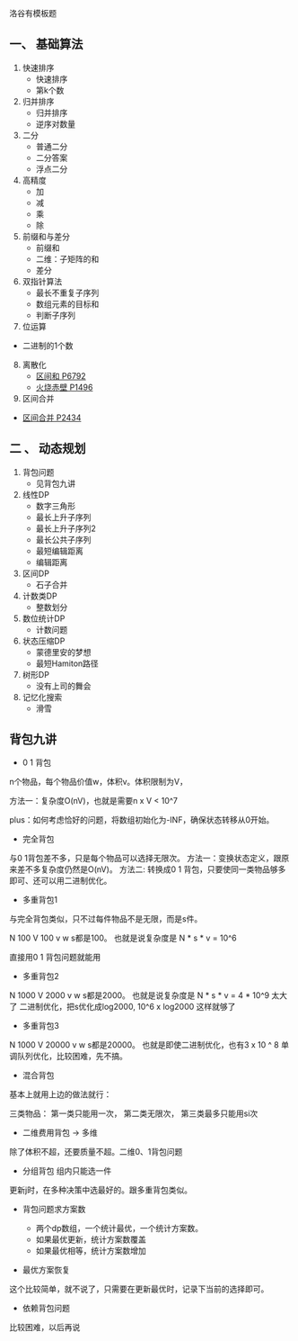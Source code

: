 洛谷有模板题
## 一、 基础算法
1. 快速排序
   * 快速排序
   * 第k个数
2. 归并排序
   * 归并排序
   * 逆序对数量
3. 二分
   * 普通二分
   * 二分答案
   * 浮点二分
4. 高精度
   * 加
   * 减
   * 乘
   * 除
5. 前缀和与差分
   * 前缀和
   * 二维：子矩阵的和
   * 差分
6. 双指针算法
   * 最长不重复子序列
   * 数组元素的目标和
   * 判断子序列
7. 位运算
  * 二进制的1个数
8. 离散化
   * [区间和 P6792](https://www.luogu.com.cn/problem/P6792)
   * [火烧赤壁 P1496](https://www.luogu.com.cn/problem/P1496)
9. 区间合并
  * [区间合并 P2434](https://www.luogu.com.cn/problem/P2434)

## 二 、 动态规划
1. 背包问题
   * 见背包九讲
2. 线性DP
   * 数字三角形
   * 最长上升子序列
   * 最长上升子序列2
   * 最长公共子序列
   * 最短编辑距离
   * 编辑距离
3. 区间DP
   *  石子合并
4. 计数类DP
   * 整数划分
5. 数位统计DP
   * 计数问题
6. 状态压缩DP
   * 蒙德里安的梦想
   * 最短Hamiton路径
7. 树形DP
   * 没有上司的舞会
8. 记忆化搜索
   * 滑雪

## 背包九讲
* 0 1 背包

n个物品，每个物品价值w，体积v。体积限制为V，

方法一：复杂度O(nV)，也就是需要n x V < 10^7

plus：如何考虑恰好的问题，将数组初始化为-INF，确保状态转移从0开始。

* 完全背包

与0 1背包差不多，只是每个物品可以选择无限次。
方法一：变换状态定义，跟原来差不多复杂度仍然是O(nV)。
方法二: 转换成0 1 背包，只要使同一类物品够多即可、还可以用二进制优化。

* 多重背包1

与完全背包类似，只不过每件物品不是无限，而是s件。

N 100 V 100 v w s都是100。 也就是说复杂度是 N * s * v = 10^6

直接用0 1 背包问题就能用

* 多重背包2
  
N 1000 V 2000 v w s都是2000。 也就是说复杂度是 N * s * v = 4 * 10^9 太大了
二进制优化，把s优化成log2000, 10^6 x log2000 这样就够了
* 多重背包3
  
N 1000 V 20000 v w s都是20000。 也就是即使二进制优化，也有3 x 10 ^ 8
单调队列优化，比较困难，先不搞。

* 混合背包

基本上就用上边的做法就行：

  三类物品：
  第一类只能用一次，
  第二类无限次， 
  第三类最多只能用si次
* 二维费用背包 -> 多维

除了体积不超，还要质量不超。二维0、1背包问题

* 分组背包 组内只能选一件

更新j时，在多种决策中选最好的。跟多重背包类似。
* 背包问题求方案数
  * 两个dp数组，一个统计最优，一个统计方案数。
  * 如果最优更新，统计方案数覆盖
  * 如果最优相等，统计方案数增加

* 最优方案恢复

这个比较简单，就不说了，只需要在更新最优时，记录下当前的选择即可。
* 依赖背包问题

比较困难，以后再说